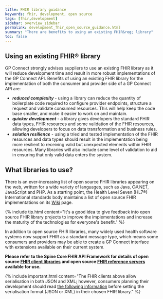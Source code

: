 ```yaml
---
title: FHIR library guidance
keywords: fhir, development, open source
tags: [fhir,development]
sidebar: overview_sidebar
permalink: development_fhir_open_source_guidance.html
summary: "There are benefits to using an existing FHIR&reg; library"
toc: false
---
```


## Using an existing FHIR&reg; library ##

GP Connect strongly advises suppliers to use an existing FHIR library as it will reduce development time and result in more robust implementations of the GP Connect API. Benefits of using an existing FHIR library for the implementation of both the consumer and provider side of a GP Connect API are:

* ***reduced complexity*** - using a library can reduce the quantity of boilerplate code required to configure provider endpoints, structure a request and validate consumed resources. This will help keep the code base smaller, and make it easier to work on and maintain.
* ***quicker development*** - a library gives developers the standard FHIR data types, FHIR resources and some validation of the FHIR resources, allowing developers to focus on data transformation and business rules.
* ***solution resilience*** - using a tried and tested implementation of the FHIR resources and data types should result in the implementation being more resilient to receiving valid but unexpected elements within FHIR resources. Many libraries will also include some level of validation to aid in ensuring that only valid data enters the system.


## What libraries to use? ##

There is an ever-increasing list of open source FHIR libraries appearing on the web, written for a wide variety of languages, such as Java, C#.NET, JavaScript and PHP. As a starting point, the Health Level Seven (HL7&reg;) International standards body maintains a list of open source FHIR implementations on its [Wiki](http://wiki.hl7.org/index.php?title=Open_Source_FHIR_implementations) page.

{% include tip.html content="It's a good idea to give feedback into open source FHIR library projects to improve the implementations and  increase the maturity of the technologies for everyone's benefit." %}

In addition to open source FHIR libraries, many widely used health software systems now support FHIR as a standard message type, which means some consumers and providers may be able to create a GP Connect interface with extensions available on their current system.

**Please refer to the Spine Core FHIR API Framework for details of open source [FHIR client libraries](https://developer.nhs.uk/apis/spine-core-1-0/explore_fhir_open_source_guidance.html#1-open-source-fhir-libraries) and open source [FHIR reference servers](https://developer.nhs.uk/apis/spine-core-1-0/explore_fhir_open_source_guidance.html#2-open-source-fhir-reference-servers) available for use.**

{% include important.html content="The FHIR clients above allow serialisation in both JSON and XML; however, consumers planning their development should read [the following information](support_faq.html#which-serialisation-format-should-i-choose-as-an-gp-connect-api-consumer---json-or-xml) before setting the serialisation format (JSON or XML) in their chosen FHIR library." %}
